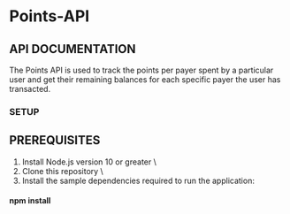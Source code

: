 # Points-API

## API DOCUMENTATION
The Points API is used to track the points per payer spent by a particular user and get their remaining balances for each specific payer the user has transacted. 

### SETUP
## PREREQUISITES
1. Install Node.js version 10 or greater \
2. Clone this repository \
3. Install the sample dependencies required to run the application:
#### npm install
